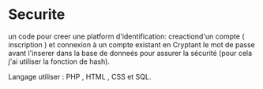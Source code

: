 # Securite
un code pour creer une platform d'identification:  creactiond'un compte ( inscription ) et connexion à un compte existant en Cryptant 
le mot de passe avant l'inserer dans la base de donneés pour assurer la sécurité (pour cela j'ai utiliser la fonction de hash).

Langage utiliser :
PHP , HTML , CSS et SQL.

